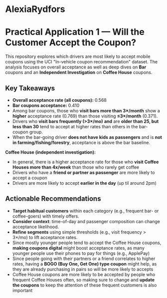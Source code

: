# AlexiaRydfors

# Practical Application 1 — Will the Customer Accept the Coupon?

This repository explores which drivers are most likely to accept mobile coupons using the UCI "In-vehicle coupon recommendation" dataset. The analysis focuses on overall acceptance as well as deep dives on **Bar** coupons and an **Independent Investigation** on **Coffee House** coupons.

## Key Takeaways

- **Overall acceptance rate (all coupons):** 0.568
- **Bar coupons acceptance:** 0.410
- Among bar coupons, those who **visit bars more than 3×/month** show a **higher** acceptance rate (0.769) than those visiting **≤3×/month** (0.371).
- Drivers who **visit bars frequently (>3×/mo)** **and** are **older than 25, but less than 30** tend to accept at higher rates than others in the bar-coupon group.
- When the bar-going driver **does not have kids as passengers** and is **not in farming/fishing/forestry**, acceptance is above the bar baseline.

**Coffee House (independent investigation):** 
- In general, there is a higher acceptance rate for those who **visit Coffee Houses more than 4x/week** than those who rarely get coffee
- Drivers who have a **friend or partner as passenger** are more likely to accept a coupon
- Drivers are more likely to accept **earlier in the day** (up til around 2pm)

## Actionable Recommendations

- **Target habitual customers** within each category (e.g., frequent bar- or coffee-goers) with timely offers.
- **Consider context**: time-of-day and passenger composition can change acceptance likelihood.
- **Refine segments** using simple thresholds (e.g., visit frequency > 3×/mo) to lift acceptance rates.
- Since mostly younger people tend to accept the Coffee House coupons, **making coupons digital** might boost acceptance rates, as many younger people use their phones to pay for things (e.g., ApplePay)
- Since people going with their partners or a friend correlates to higher rates, having a **BOGO (Buy One, Get One) type coupon** might help, as they are already purchasing in pairs so will be more likely to accepts
- Coffee House coupons are more likely to be accepted by people who frequent Coffee Houses often, so making sure to change and **update the coupons** to keep the attention of these frequent customers is also important 
